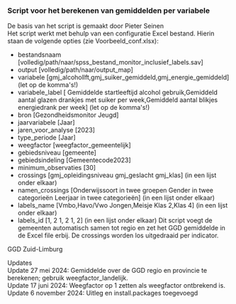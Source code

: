 ### Script voor het berekenen van gemiddelden per variabele
De basis van het script is gemaakt door Pieter Seinen  
Het script werkt met behulp van een configuratie Excel bestand. Hierin staan de volgende opties (zie Voorbeeld_conf.xlsx):  
- bestandsnaam	[volledig/path/naar/spss_bestand_monitor_inclusief_labels.sav]
- output [volledig/path/naar/output_map]	
- variabele	[gmj_alcohollft,gmj_suiker_gemiddeld,gmj_energie_gemiddeld] (let op de komma's!)
- variabele_label	[	Gemiddelde startleeftijd alcohol gebruik,Gemiddeld aantal glazen drankjes met suiker per week,Gemiddeld aantal blikjes energiedrank per week] (let op de komma's!)
- bron [Gezondheidsmonitor Jeugd]	
- jaarvariabele	[Jaar] 
- jaren_voor_analyse [2023]	
- type_periode [Jaar]	
- weegfactor [weegfactor_gemeentelijk]	
- gebiedsniveau	[gemeente] 
- gebiedsindeling	[Gemeentecode2023]
- minimum_observaties	[30]
- crossings	[gmj_opleidingsniveau
             gmj_geslacht
             gmj_klas] (in een lijst onder elkaar)
- namen_crossings	[Onderwijssoort in twee groepen
                    Gender in twee categorieën
                    Leerjaar in twee categorieën] (in een lijst onder elkaar)
 - labels_name	[Vmbo,Havo/Vwo
               Jongen,Meisje
               Klas 2,Klas 4] (in een lijst onder elkaar)
 - labels_id [1, 2
              1, 2
              1, 2] (in een lijst onder elkaar)
 Dit script voegt de gemeenten automatisch samen tot regio en zet het GGD gemiddelde in de Excel file erbij.
 De crossings worden los uitgedraaid per indicator.

GGD Zuid-Limburg  
 
Updates  
 Update 27 mei 2024: Gemiddelde over de GGD regio en provincie te berekenen; gebruik weegfactor_landelijk.  
 Update 17 juni 2024: Weegfactor op 1 zetten als weegfactor ontbrekend is.  
 Update 6 november 2024: Uitleg en install.packages toegevoegd   
